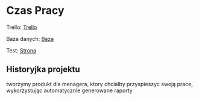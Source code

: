 # Czas Pracy

Trello: [Trello](https://trello.com/b/f58rFnGT/projekt-czas-pracy)

Baza danych: [Baza](http://93.89.197.217:8080/phpmyadmin)

Test: [Strona](http://93.89.197.217:8080/Czas-Pracy/)

## Historyjka projektu
tworzymy produkt dla menagera, ktory chcialby przyspieszyc swoją prace, wykorzystując automatycznie generowane raporty
